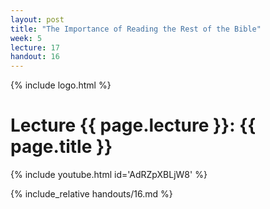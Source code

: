 ```yaml
---
layout: post
title: "The Importance of Reading the Rest of the Bible"
week: 5
lecture: 17
handout: 16
---
```


{% include logo.html %}

# Lecture {{ page.lecture }}: {{ page.title }}

{% include youtube.html id='AdRZpXBLjW8' %}

{% include_relative handouts/16.md %}
